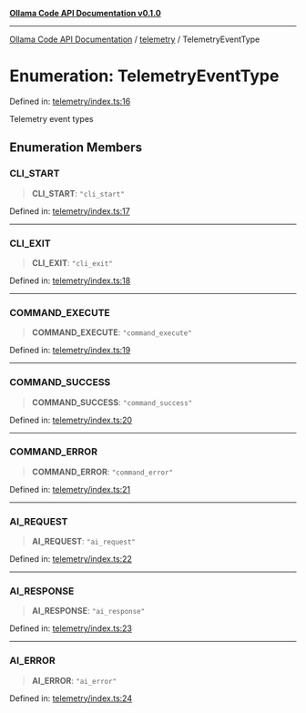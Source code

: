 [**Ollama Code API Documentation v0.1.0**](../../README.md)

***

[Ollama Code API Documentation](../../modules.md) / [telemetry](../README.md) / TelemetryEventType

# Enumeration: TelemetryEventType

Defined in: [telemetry/index.ts:16](https://github.com/erichchampion/ollama-code/blob/00ee2a1c7aae90b38558806cf40c91c52edd65c9/ollama-code/src/telemetry/index.ts#L16)

Telemetry event types

## Enumeration Members

### CLI\_START

> **CLI\_START**: `"cli_start"`

Defined in: [telemetry/index.ts:17](https://github.com/erichchampion/ollama-code/blob/00ee2a1c7aae90b38558806cf40c91c52edd65c9/ollama-code/src/telemetry/index.ts#L17)

***

### CLI\_EXIT

> **CLI\_EXIT**: `"cli_exit"`

Defined in: [telemetry/index.ts:18](https://github.com/erichchampion/ollama-code/blob/00ee2a1c7aae90b38558806cf40c91c52edd65c9/ollama-code/src/telemetry/index.ts#L18)

***

### COMMAND\_EXECUTE

> **COMMAND\_EXECUTE**: `"command_execute"`

Defined in: [telemetry/index.ts:19](https://github.com/erichchampion/ollama-code/blob/00ee2a1c7aae90b38558806cf40c91c52edd65c9/ollama-code/src/telemetry/index.ts#L19)

***

### COMMAND\_SUCCESS

> **COMMAND\_SUCCESS**: `"command_success"`

Defined in: [telemetry/index.ts:20](https://github.com/erichchampion/ollama-code/blob/00ee2a1c7aae90b38558806cf40c91c52edd65c9/ollama-code/src/telemetry/index.ts#L20)

***

### COMMAND\_ERROR

> **COMMAND\_ERROR**: `"command_error"`

Defined in: [telemetry/index.ts:21](https://github.com/erichchampion/ollama-code/blob/00ee2a1c7aae90b38558806cf40c91c52edd65c9/ollama-code/src/telemetry/index.ts#L21)

***

### AI\_REQUEST

> **AI\_REQUEST**: `"ai_request"`

Defined in: [telemetry/index.ts:22](https://github.com/erichchampion/ollama-code/blob/00ee2a1c7aae90b38558806cf40c91c52edd65c9/ollama-code/src/telemetry/index.ts#L22)

***

### AI\_RESPONSE

> **AI\_RESPONSE**: `"ai_response"`

Defined in: [telemetry/index.ts:23](https://github.com/erichchampion/ollama-code/blob/00ee2a1c7aae90b38558806cf40c91c52edd65c9/ollama-code/src/telemetry/index.ts#L23)

***

### AI\_ERROR

> **AI\_ERROR**: `"ai_error"`

Defined in: [telemetry/index.ts:24](https://github.com/erichchampion/ollama-code/blob/00ee2a1c7aae90b38558806cf40c91c52edd65c9/ollama-code/src/telemetry/index.ts#L24)

